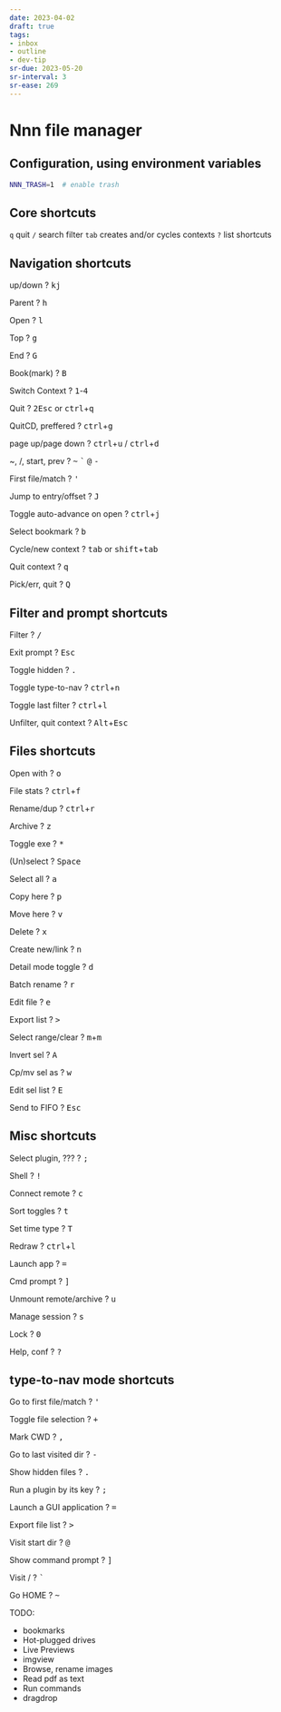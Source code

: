 ```yaml
---
date: 2023-04-02
draft: true
tags:
- inbox
- outline
- dev-tip
sr-due: 2023-05-20
sr-interval: 3
sr-ease: 269
---
```


# Nnn file manager

## Configuration, using environment variables
```bash
NNN_TRASH=1  # enable trash
```
## Core shortcuts
`q` quit
`/` search filter
`tab` creates and/or cycles contexts
`?` list shortcuts

## Navigation shortcuts

up/down
?
<kbd>k</kbd><kbd>j</kbd>

Parent
?
<kbd>h</kbd>

Open
?
<kbd>l</kbd>

Top
?
<kbd>g</kbd>

End
?
<kbd>G</kbd>

Book(mark)
?
<kbd>B</kbd>

Switch Context
?
<kbd>1</kbd>-<kbd>4</kbd>

Quit
?
<kbd>2</kbd><kbd>Esc</kbd> or <kbd>ctrl</kbd>+<kbd>q</kbd>

QuitCD, preffered
?
<kbd>ctrl</kbd>+<kbd>g</kbd>

page up/page down
?
<kbd>ctrl</kbd>+<kbd>u</kbd> / <kbd>ctrl</kbd>+<kbd>d</kbd>

~, /, start, prev
?
<kbd>\~</kbd> <kbd>`</kbd> <kbd>@</kbd> <kbd>-</kbd>

First file/match
?
<kbd>'</kbd>

Jump to entry/offset
?
<kbd>J</kbd>

Toggle auto-advance on open
?
<kbd>ctrl</kbd>+<kbd>j</kbd>

Select bookmark
?
<kbd>b</kbd>

Cycle/new context
?
<kbd>tab</kbd> or <kbd>shift</kbd>+<kbd>tab</kbd>

Quit context
?
<kbd>q</kbd>

Pick/err, quit
?
<kbd>Q</kbd>

## Filter and prompt shortcuts
Filter
?
<kbd>/</kbd>

Exit prompt
?
<kbd>Esc</kbd>

Toggle hidden
?
<kbd>.</kbd>

Toggle type-to-nav
?
<kbd>ctrl</kbd>+<kbd>n</kbd>

Toggle last filter
?
<kbd>ctrl</kbd>+<kbd>l</kbd>

Unfilter, quit context
?
<kbd>Alt</kbd>+<kbd>Esc</kbd>

## Files shortcuts

Open with
?
<kbd>o</kbd>

File stats
?
<kbd>ctrl</kbd>+<kbd>f</kbd>

Rename/dup
?
<kbd>ctrl</kbd>+<kbd>r</kbd>

Archive
?
<kbd>z</kbd>

Toggle exe
?
<kbd>*</kbd>

(Un)select
?
<kbd>Space</kbd>

Select all
?
<kbd>a</kbd>

Copy here
?
<kbd>p</kbd>

Move here
?
<kbd>v</kbd>

Delete
?
<kbd>x</kbd>

Create new/link
?
<kbd>n</kbd>

Detail mode toggle
?
<kbd>d</kbd>

Batch rename
?
<kbd>r</kbd>

Edit file
?
<kbd>e</kbd>

Export list
?
<kbd>></kbd>

Select range/clear
?
<kbd>m</kbd>+<kbd>m</kbd>

Invert sel
?
<kbd>A</kbd>

Cp/mv sel as
?
<kbd>w</kbd>

Edit sel list
?
<kbd>E</kbd>

Send to FIFO
?
<kbd>Esc</kbd>

## Misc shortcuts
Select plugin, ???
?
<kbd>;</kbd>

Shell
?
<kbd>!</kbd>

Connect remote
?
<kbd>c</kbd>

Sort toggles
?
<kbd>t</kbd>

Set time type
?
<kbd>T</kbd>

Redraw
?
<kbd>ctrl</kbd>+<kbd>l</kbd>

Launch app
?
<kbd>=</kbd>

Cmd prompt
?
<kbd>]</kbd>

Unmount remote/archive
?
<kbd>u</kbd>

Manage session
?
<kbd>s</kbd>

Lock
?
<kbd>0</kbd>

Help, conf
?
<kbd>?</kbd>
<!--SR:!2023-05-03,1,230-->

## type-to-nav mode shortcuts
Go to first file/match
?
<kbd>'</kbd>

Toggle file selection
?
<kbd>+</kbd>

Mark CWD
?
<kbd>,</kbd>

Go to last visited dir
?
<kbd>-</kbd>

Show hidden files
?
<kbd>.</kbd>

Run a plugin by its key
?
<kbd>;</kbd>

Launch a GUI application
?
<kbd>=</kbd>

Export file list
?
<kbd>></kbd>

Visit start dir
?
<kbd>@</kbd>

Show command prompt
?
<kbd>]</kbd>

Visit /
?
<kbd>`</kbd>

Go HOME
?
<kbd>~</kbd>

TODO:
- bookmarks
- Hot-plugged drives
- Live Previews
- imgview
- Browse, rename images
- Read pdf as text
- Run commands
- dragdrop
